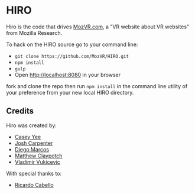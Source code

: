 # HIRO

Hiro is the code that drives [MozVR.com](http://mozvr.com), a "VR website about VR websites" from Mozilla Research.

To hack on the HIRO source go to your command line:

* `git clone https://github.com/MozVR/HIRO.git`
* `npm install`
* `gulp`
* Open [http://localhost:8080](http://localhost:8080) in your browser

fork and clone the repo then run `npm install` in the command line utility of your preference from your new local HIRO directory.

## Credits

Hiro was created by:

* [Casey Yee](https://twitter.com/whoyee)
* [Josh Carpenter](https://twitter.com/joshcarpenter)
* [Diego Marcos](https://twitter.com/dmarcos)
* [Matthew Claypotch](https://twitter.com/potch)
* [Vladimir Vukicevic](https://twitter.com/vvuk)

With special thanks to:

* [Ricardo Cabello](https://twitter.com/mrdoob)
